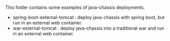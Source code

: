 This folder contains some examples of java-chassis deployments. 

* spring-boot-external-tomcat : deploy java-chassis with spring boot, but run in an external web container.
* war-external-tomcat : deploy java-chassis into a traditional war and run in an external web container.
